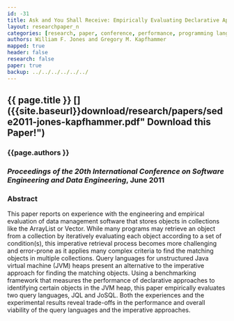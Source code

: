 ```yaml
---
id: -31
title: Ask and You Shall Receive: Empirically Evaluating Declarative Approaches to Finding Data in Unstructured Heaps
layout: researchpaper_n
categories: [research, paper, conference, performance, programming languages]
authors: William F. Jones and Gregory M. Kapfhammer
mapped: true
header: false
research: false
paper: true
backup: ../../../../../../
---
```


## {{ page.title }} [<i class="fa fa-download"></i>]({{site.baseurl}}download/research/papers/sede2011-jones-kapfhammer.pdf" Download this Paper!")

### {{page.authors }}

### <em>Proceedings of the 20th International Conference on Software Engineering and Data Engineering</em>, June 2011

### Abstract

This paper reports on experience with the engineering and empirical evaluation of data management software that stores
objects in collections like the ArrayList or Vector. While many programs may retrieve an object from a collection by
iteratively evaluating each object according to a set of condition(s), this imperative retrieval process becomes more
challenging and error-prone as it applies many complex criteria to find the matching objects in multiple collections.
Query languages for unstructured Java virtual machine (JVM) heaps present an alternative to the imperative approach for
finding the matching objects. Using a benchmarking framework that measures the performance of declarative approaches to
identifying certain objects in the JVM heap, this paper empirically evaluates two query languages, JQL and JoSQL. Both
the experiences and the experimental results reveal trade-offs in the performance and overall viability of the query
languages and the imperative approaches.
